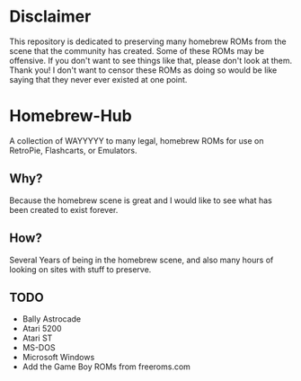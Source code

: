 # Disclaimer
This repository is dedicated to preserving many homebrew ROMs from the scene that the community has created.
Some of these ROMs may be offensive. If you don't want to see things like that, please don't look at them. Thank you!
I don't want to censor these ROMs as doing so would be like saying that they never ever existed at one point.

# Homebrew-Hub
A collection of WAYYYYY to many legal, homebrew ROMs for use on RetroPie, Flashcarts, or Emulators.

## Why?
Because the homebrew scene is great and I would like to see what has been created to exist forever. 

## How?
Several Years of being in the homebrew scene, and also many hours of looking on sites with stuff to preserve.

## TODO
- Bally Astrocade
- Atari 5200
- Atari ST
- MS-DOS
- Microsoft Windows
- Add the Game Boy ROMs from freeroms.com